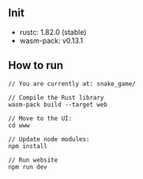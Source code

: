 ## Init
* rustc: 1.82.0 (stable)
* wasm-pack: v0.13.1

## How to run 

```
// You are currently at: snake_game/

// Compile the Rust library
wasm-pack build --target web

// Move to the UI:
cd www

// Update node modules:
npm install

// Run website
npm run dev
```

